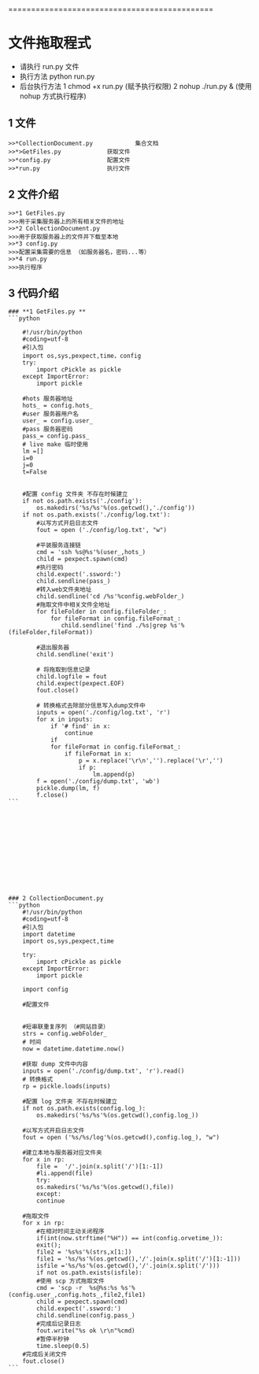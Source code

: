 =============================================

# **文件拖取程式**

* 请执行 run.py 文件
* 执行方法 python run.py
* 后台执行方法
1 chmod +x run.py (赋予执行权限)
2 nohup ./run.py & (使用 nohup 方式执行程序)
## **1 文件**
	>>*CollectionDocument.py			集合文档
	>>*>GetFiles.py				获取文件
	>>*config.py				配置文件
	>>*run.py					执行文件
## **2 文件介绍**
	>>*1 GetFiles.py 
	>>>用于采集服务器上的所有相关文件的地址
	>>*2 CollectionDocument.py 
	>>>用于获取服务器上的文件并下载至本地
	>>*3 config.py 
	>>>配置采集需要的信息 （如服务器名，密码...等）
	>>*4 run.py
	>>>执行程序

## **3 代码介绍**

	### **1 GetFiles.py **
	```python
	
		#!/usr/bin/python
		#coding=utf-8
		#引入包
		import os,sys,pexpect,time，config
		try:
			import cPickle as pickle
		except ImportError:
			import pickle
				
		#hots 服务器地址
		hots_ = config.hots_
		#user 服务器用户名
		user_ = config.user_
		#pass 服务器密码
		pass_= config.pass_
		# live make 临时使用
		lm =[]
		i=0
		j=0
		t=False
	
		
		#配置 config 文件夹 不存在时候建立
		if not os.path.exists('./config'):
			os.makedirs('%s/%s'%(os.getcwd(),'./config'))
		if not os.path.exists('./config/log.txt'):
			#以写方式开启日志文件
			fout = open ('./config/log.txt', "w")
		
			#平装服务连接链
			cmd = 'ssh %s@%s'%(user_,hots_)
			child = pexpect.spawn(cmd)
			#执行密码
			child.expect('.ssword:')
			child.sendline(pass_)
			#转入web文件夹地址
			child.sendline('cd /%s'%config.webFolder_)
			#拖取文件中相关文件全地址
			for fileFolder in config.fileFolder_:
				for fileFormat in config.fileFormat_:
				   child.sendline('find ./%s|grep %s'%(fileFolder,fileFormat))

			#退出服务器
			child.sendline('exit')
		
			# 将拖取到信息记录
			child.logfile = fout
			child.expect(pexpect.EOF)
			fout.close()

			# 转换格式去除部分信息写入dump文件中
			inputs = open('./config/log.txt', 'r')
			for x in inputs:
				if '# find' in x:
					continue
				if 
				for fileFormat in config.fileFormat_:
					if fileFormat in x:
						p = x.replace('\r\n','').replace('\r','')
						if p:
							lm.append(p)
			f = open('./config/dump.txt', 'wb')
			pickle.dump(lm, f)
			f.close()
	```













	### 2 CollectionDocument.py 
	```python
		#!/usr/bin/python
		#coding=utf-8
		#引入包		
		import datetime
		import os,sys,pexpect,time

		try:
			import cPickle as pickle
		except ImportError:
			import pickle

		import config
		
		#配置文件
	
		
		#短串联重复序列 （#网站目录）
		strs = config.webFolder_
		# 时间
		now = datetime.datetime.now()
		
		#获取 dump 文件中内容
		inputs = open('./config/dump.txt', 'r').read()
		# 转换格式
		rp = pickle.loads(inputs)
	
		#配置 log 文件夹 不存在时候建立
		if not os.path.exists(config.log_):
			os.makedirs('%s/%s'%(os.getcwd(),config.log_))

		#以写方式开启日志文件
		fout = open ('%s/%s/log'%(os.getcwd(),config.log_), "w")

		#建立本地与服务器对应文件夹
		for x in rp:
			file =  '/'.join(x.split('/')[1:-1])
			#li.append(file)
			try:
			os.makedirs('%s/%s'%(os.getcwd(),file))
			except:
			continue

		#拖取文件
		for x in rp:
			#在相对时间主动关闭程序
			if(int(now.strftime("%H")) == int(config.orvetime_)):
			exit();
			file2 = '%s%s'%(strs,x[1:])
			file1 = '%s/%s'%(os.getcwd(),'/'.join(x.split('/')[1:-1]))
			isfile ='%s/%s'%(os.getcwd(),'/'.join(x.split('/')))
			if not os.path.exists(isfile):
			#使用 scp 方式拖取文件
			cmd = 'scp -r  %s@%s:%s %s'%(config.user_,config.hots_,file2,file1)
			child = pexpect.spawn(cmd)
			child.expect('.ssword:')
			child.sendline(config.pass_)
			#完成后记录日志
			fout.write("%s ok \r\n"%cmd)
			#暂停半秒钟
			time.sleep(0.5)
		#完成后关闭文件
		fout.close()
	```

